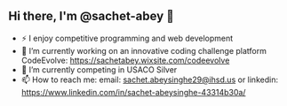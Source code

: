 ## Hi there, I'm @sachet-abey 👋
- ⚡ I enjoy competitive programming and web development
- 🔭 I’m currently working on an innovative coding challenge platform CodeEvolve: https://sachetabey.wixsite.com/codeevolve
- 🌱 I’m currently competing in USACO Silver
- 📫 How to reach me: email: sachet.abeysinghe29@ihsd.us or linkedin: https://www.linkedin.com/in/sachet-abeysinghe-43314b30a/

<!--
**sachet-abey/sachet-abey** is a ✨ _special_ ✨ repository because its `README.md` (this file) appears on your GitHub profile.

Here are some ideas to get you started:

- 🔭 I’m currently working on ...
- 🌱 I’m currently learning ...
- 👯 I’m looking to collaborate on ...
- 🤔 I’m looking for help with ...
- 💬 Ask me about ...
- 📫 How to reach me: ...
- 😄 Pronouns: ...
- ⚡ Fun fact: ...
-->
